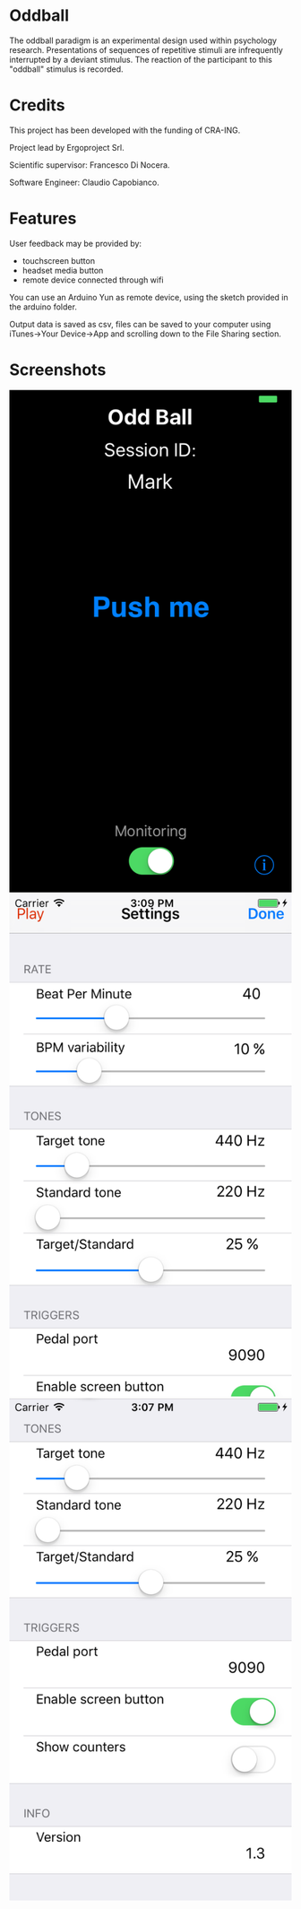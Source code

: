 # Oddball
The oddball paradigm is an experimental design used within psychology research. Presentations of sequences of repetitive stimuli are infrequently interrupted by a deviant stimulus. The reaction of the participant to this "oddball" stimulus is recorded.

# Credits
This project has been developed with the funding of CRA-ING.

Project lead by Ergoproject Srl.

Scientific supervisor: Francesco Di Nocera.

Software Engineer: Claudio Capobianco.

# Features
User feedback may be provided by:
- touchscreen button
- headset media button
- remote device connected through wifi

You can use an Arduino Yun as remote device, using the sketch provided in the arduino folder.

Output data is saved as csv, files can be saved to your computer using iTunes->Your Device->App and scrolling down to the File Sharing section.

# Screenshots
![](https://github.com/theskinnerbox/oddball/blob/develop/screenshots/iphone5-home-on.png)
![](https://github.com/theskinnerbox/oddball/blob/develop/screenshots/iphone5-settings-1.png)
![](https://github.com/theskinnerbox/oddball/blob/develop/screenshots/iphone5-settings-2.png)
